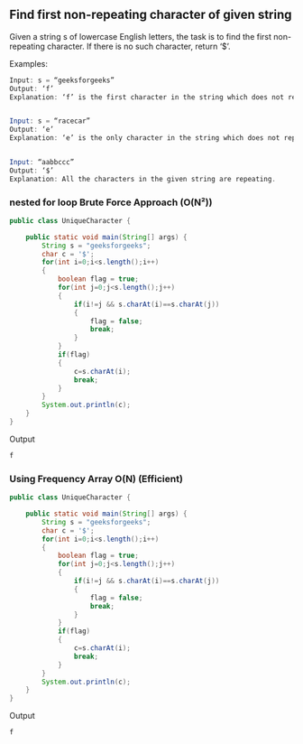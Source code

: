 ## Find first non-repeating character of given string

Given a string s of lowercase English letters, the task is to find the first non-repeating character. If there is no such character, return ‘$’.

Examples:

```java
Input: s = “geeksforgeeks”
Output: ‘f’
Explanation: ‘f’ is the first character in the string which does not repeat.


Input: s = “racecar”
Output: ‘e’
Explanation: ‘e’ is the only character in the string which does not repeat.


Input: “aabbccc”
Output: ‘$’
Explanation: All the characters in the given string are repeating.
```

### nested for loop Brute Force Approach (O(N²))

```java
public class UniqueCharacter {

	public static void main(String[] args) {
		String s = "geeksforgeeks";
		char c = '$';
		for(int i=0;i<s.length();i++)
		{
			boolean flag = true;
			for(int j=0;j<s.length();j++)
			{
				if(i!=j && s.charAt(i)==s.charAt(j))
				{
					flag = false;
					break;
				}
			}
			if(flag)
			{
				c=s.charAt(i);
				break;
			}
		}
		System.out.println(c);
	}
}
```

Output

```java
f
```

### Using Frequency Array O(N) (Efficient)

```java
public class UniqueCharacter {

	public static void main(String[] args) {
		String s = "geeksforgeeks";
		char c = '$';
		for(int i=0;i<s.length();i++)
		{
			boolean flag = true;
			for(int j=0;j<s.length();j++)
			{
				if(i!=j && s.charAt(i)==s.charAt(j))
				{
					flag = false;
					break;
				}
			}
			if(flag)
			{
				c=s.charAt(i);
				break;
			}
		}
		System.out.println(c);
	}
}
```

Output

```java
f
```
